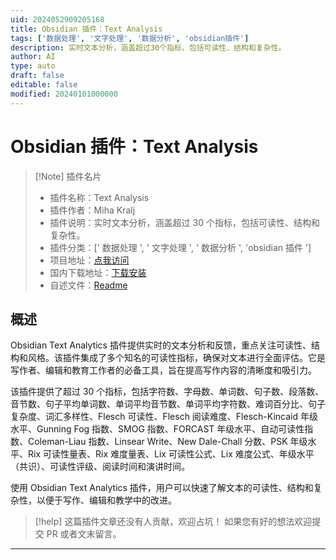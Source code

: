 ```yaml
---
uid: 2024052909205168
title: Obsidian 插件：Text Analysis
tags: ['数据处理', '文字处理', '数据分析', 'obsidian插件']
description: 实时文本分析，涵盖超过30个指标，包括可读性、结构和复杂性。
author: AI
type: auto
draft: false
editable: false
modified: 20240101000000
---
```


# Obsidian 插件：Text Analysis

> [!Note] 插件名片
> - 插件名称：Text Analysis
> - 插件作者：Miha Kralj
> - 插件说明：实时文本分析，涵盖超过 30 个指标，包括可读性、结构和复杂性。
> - 插件分类：[' 数据处理 ', ' 文字处理 ', ' 数据分析 ', 'obsidian 插件 ']
> - 项目地址：[点我访问](https://github.com/mihakralj/obsidian-textanalysis)
> - 国内下载地址：[下载安装](https://pkmer.cn/products/plugin/pluginMarket/?textanalysis)
> - 自述文件：[Readme](https://ghproxy.net/https://raw.githubusercontent.com/mihakralj/obsidian-textanalysis/main/README.md)

## 概述

Obsidian Text Analytics 插件提供实时的文本分析和反馈，重点关注可读性、结构和风格。该插件集成了多个知名的可读性指标，确保对文本进行全面评估。它是写作者、编辑和教育工作者的必备工具，旨在提高写作内容的清晰度和吸引力。

该插件提供了超过 30 个指标，包括字符数、字母数、单词数、句子数、段落数、音节数、句子平均单词数、单词平均音节数、单词平均字符数、难词百分比、句子复杂度、词汇多样性、Flesch 可读性、Flesch 阅读难度、Flesch-Kincaid 年级水平、Gunning Fog 指数、SMOG 指数、FORCAST 年级水平、自动可读性指数、Coleman-Liau 指数、Linsear Write、New Dale-Chall 分数、PSK 年级水平、Rix 可读性量表、Rix 难度量表、Lix 可读性公式、Lix 难度公式、年级水平（共识）、可读性评级、阅读时间和演讲时间。

使用 Obsidian Text Analytics 插件，用户可以快速了解文本的可读性、结构和复杂性，以便于写作、编辑和教学中的改进。

> [!help]
> 这篇插件文章还没有人贡献，欢迎占坑！
> 如果您有好的想法欢迎提交 PR 或者文末留言。

---



